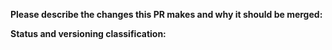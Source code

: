 **Please describe the changes this PR makes and why it should be merged:**


**Status and versioning classification:**

<!--
Please move lines that apply to you out of the comment:
- This PR changes the library's interface (methods or parameters added)
- This PR includes breaking changes (methods removed or renamed, parameters moved or removed)
- This PR **only** includes non-code changes, like changes to documentation, README, etc.
-->
